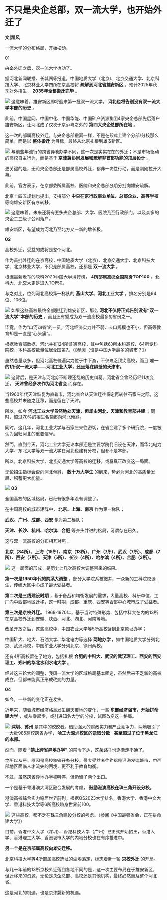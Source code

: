# 不只是央企总部，双一流大学，也开始外迁了

**文|凯风**

一流大学的分布格局，开始松动。

01

央企外迁之后，双一流大学也动了。

据河北新闻联播、长城网等报道，中国地质大学（北京）、北京交通大学、北京科技大学、北京林业大学四所在京高校将 **疏解到河北省雄安新区**
，预计2025年秋季对外招生， **2035年全部搬迁完毕** 。

![](https://inews.gtimg.com/om_bt/O5kwpsGuiys_WFR0tRp0--saJ-ZGyDzjQTnl8Mf9cYy08AA/1000)
这意味着，雄安新区即将迎来第一批双一流大学， **河北也将告别没有双一流大学本部的历史** 。

此前，中国星网、中国中化、中国华能、中国矿产资源集团4家央企总部先后落户雄安新区，让河北成了仅次于京沪粤之外的 **第四大央企总部所在地** 。

这一次的部属高校外迁，与央企总部搬离一样，不是在形式上建个分部/分校那么简单，而是以 **整体搬迁** 为目标，最终从北京扎根到雄安新区。

![](https://inews.gtimg.com/om_bt/OKUJo1oR0TVxsM2zzryA_0uLqO66b4ho-OhFFl1CAC9RIAA/1000)
与前些年流行的跨省异地办学不同，这一次是实实在在的外迁；不是市场驱动的高校自主行为，而是基于 **京津冀协同发展和疏解非首都功能的顶层设计** 。

更关键的是，无论央企总部还是部属高校外迁，都非一次性行动，而是刚刚拉开大幕。

此前，官方表示，在京部委所属高校、医院和央企总部分期分批向雄安疏解。

北京十四五规划也提出，支持部分 **中央在京行政事业单位、总部企业、高等学校** 等向雄安新区有序转移。

![](https://inews.gtimg.com/om_bt/OvpSNMb0Yz6wl3T6NiLHKbhjvlFzoWVAITJuhSozMXptoAA/1000)
这意味着，未来还将有更多央企总部、大学、医院乃至行政部门，以及众多的央企二三级子公司落户。

雄安新区，有望成为河北乃至北方又一新的增长极。

**02**

高校外迁，受益的或将是整个河北。

作为首批外迁的在京高校，中国地质大学（北京）、北京交通大学、北京科技大学、北京林业大学，不只是部属高校，还都是 **双一流大学** 。

根据最新发布的软科2023中国大学排行榜， **4所部属高校全国跻身TOP100** ，北科大、北交大更是进入TOP50。

与之对比，位列河北高校第一梯队的 **燕山大学、河北工业大学** ，排名分别是94位、106位。

![](https://inews.gtimg.com/om_bt/OwVMFTQB2C7THMAWBhLTQcpiyKdWzQ5lbmW_Iom0-unYIAA/0)
如果这些高校最终全部搬迁到雄安新区，那么 **河北不仅将正式告别没有“双一流大学”本部的历史** ，而且还有望成为双一流高校最多的省份之一。

毕竟，作为“山河四省”的一员，河北经济实力并不弱、人口规模也不小，但高等教育却是一直是“心头痛”。

根据教育部数据，河北共有124所普通高校，其中包括60所本科高校、64所专科院校，本科高校数量位居全国第7。（《参阅（谁是中国大学最多的城市？》）

虽然总量众多，但河北高校普遍实力位于中下游，不仅缺乏顶尖高校，而且 **唯一的1所双一流大学——河北工业大学，还坐落在隔壁的天津市。**

![](https://inews.gtimg.com/om_bt/ODq3BA10UBTBhc9mzwF0CbPgG6B3Qwz88L3pcQ8F3R1sMAA/1000)
这背后，是天津与河北剪不断理还乱的历史纠葛。河北省会曾经历经11次变迁， **天津曾经多次作为河北省会** 而存在。

当1960年代天津恢复为直辖市，河北省会从天津迁往保定再转往石家庄之际，这些高校并未随之迁移，而是留在了天津。

所以，如今 **河北工业大学虽然地处天津，但却由河北、天津和教育部共建** ；同时，超过70%的招生名额都向河北倾斜。

同时，这几年，河北工业大学与石家庄来往密切，在省会建了多个研究院，一度被认为回归河北的重要信号。

然而，直到今天，河北工业大学无论本部还是主要学院仍旧设在天津，而华北电力大学、东北大学等双一流大学在河北也建有分校，但都不是本部。

所以，北京科技大学、北京交通大学等高校的迁移，或将真正改变这一局面。

无论招生指标会否向河北倾斜， **数十万大学生** 的到来，势必为河北的高质量发展，积蓄更大能量。

![](https://inews.gtimg.com/om_bt/OxL0zrQfSO_tsoh1_0hZMiKVnDEGORtM__UK0B92vqGdsAA/1000)
**03**

全国高校的区域格局，已经有很多年没有调整了。

在中国高校的城市矩阵中， **北京、上海、南京** 作为第一梯队；

**武汉、广州、成都、西安** 作为第二梯队；

**天津、长沙、杭州、哈尔滨、合肥** 等齐头并进的格局，可谓存在已久。

这与双一流高校的分布相互对照：

**北京（34所）、上海（15所）、南京（13所）、广州（7所）、武汉（7所）、成都（7所）、西安（7所）、天津（5所）、长沙（4所）、哈尔滨（4所）、合肥（3所）。**

![](https://inews.gtimg.com/om_bt/OS7L7wXmlpUe6gSsSludkvL3hGTqmtExsGz-4hePGvhaIAA/1000)
这一局面的形成，是历史上几次高校大调整带来的结果。

**第一次是1950年代的院系大调整** ，部分大学院系被撤并，一众新的工科院校诞生，传统大区中心成了最大受益者。

**第二次是三线建设时期** ，基于备战和均衡发展的需求，大量高校、科研单位、工厂向中西部地区迁移，这一时期，成都、重庆、西安等西部中心城市成了受益者。

**第三次是京校外迁。** 1969-1970年，基于当时特殊形势，包括中科大在内的13所在京高校外迁到安徽、陕西、河北、湖北、河南等地。

改革开放之后，这些高校中，中国农业大学等5所高校回到北京原址办学；

中国矿大、地大、石油大学、华北电力等选择 **两地办学** ，如中国地质大学分列北京、武汉两校，中国矿业大学分列北京、徐州两校。

还有4所高校留在了地方，包括扎根 **合肥的中科大、武汉的武汉理工、西安的西安理工、郑州的华北水利水电大学** 。

经过这三轮大的调整，我国一流大学的区域格局基本固定，虽然后来不乏新的高校成立，但都未能真正形成改变的力量。

**04**

如今，一些新的变化正在发生。

近年来，随着城市经济格局发生翻天覆地的变化，一些 **东部经济强市，开始拼命建大学** ，或从零起步，或引进知名大学的分校，试图改变这一格局。

![](https://inews.gtimg.com/om_bt/OHj1DG7H8YtTelAIZkSHPwty8y14Z8o8VdUXTStTgHwOcAA/1000)
**深圳、苏州** 是其中的佼佼者。借助强大的财政实力和产业竞争力，两地吸引了一大批985高校跨省办学，
**哈工大深圳校区的录取分数，甚至超过了位于黑龙江的本部。**

然而，随着 **“禁止跨省异地办学”** 的禁令下达，这条路子也逐渐走不通了。

之所以从严，原因是高校跨省开办分校，最大受益者往往都是沿海发达城市，中西部地区面临人才流失的困境，更不利于教育均衡。

不过，虽然跨省异地办学被叫停，但仍留了两个出口。

一个是基于粤港澳大湾区融合发展的考虑， **鼓励港澳高校在珠三角开设分校。**

港澳高校综合实力稳居世界前列。根据QS2023大学排名，香港大学、香港中文大学、香港科技大学等6所高校跻身世界前100。

![](https://inews.gtimg.com/om_bt/O7c6S6nCCQWFedjVGGN60exLgkZAUVkxOglkLAmfImZfUAA/1000)
这些高校，都不乏在珠三角建设分校的考虑。（参阅《中国最强省会，正在拼命建大学》）

目前，香港中文大学（深圳）、香港科技大学（广州）已正式开始招生，香港大学、香港理工大学、香港城市大学的内地分校也在有序推进中。

**另一个是在京部属高校向雄安迁移。**

北京科技大学等4所部属高校选址的尘埃落定，标志着新一轮 **京校外迁** 的开局。

与几十年前的13所京校外迁落到各地不同的是，这一次主要布局在于雄安新区，但迁移来的资源，无论是央企总部、高校还是其他机构，最终必然惠及整个河北省。

这是河北的机遇，也是京津冀新的机遇。

